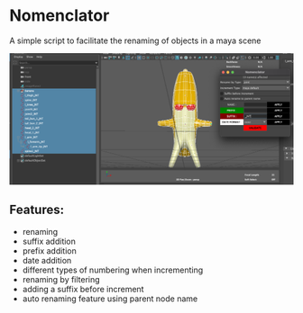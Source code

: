 # Nomenclator

A simple script to facilitate the renaming of objects in a maya scene

![nomenclator example](nomenclator_image.png)

## Features:

- renaming
- suffix addition
- prefix addition
- date addition
- different types of numbering when incrementing
- renaming by filtering
- adding a suffix before increment
- auto renaming feature using parent node name
